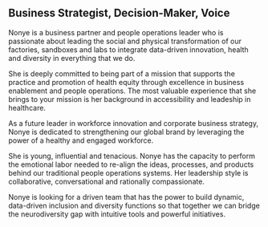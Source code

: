 ## Business Strategist, Decision-Maker, Voice

Nonye is a business partner and people operations leader who is passionate about leading the social and physical transformation of our factories, sandboxes and labs to integrate data-driven innovation, health and diversity in everything that we do. 

She is deeply committed to being part of a mission that supports the practice and promotion of health equity through excellence in business enablement and people operations. The most valuable experience that she brings to your mission is her background in accessibility and leadeship in healthcare.

As a future leader in workforce innovation and corporate business strategy, Nonye is dedicated to strengthening our global brand by leveraging the power of a healthy and engaged workforce. 

She is young, influential and tenacious. Nonye has the capacity to perform the emotional labor needed to re-align the ideas, processes, and products behind our traditional people operations systems. Her leadership style is collaborative, conversational and rationally compassionate. 

Nonye is looking for a driven team that has the power to build dynamic, data-driven inclusion and diversity functions so that together we can bridge the neurodiversity gap with intuitive tools and powerful initiatives.
